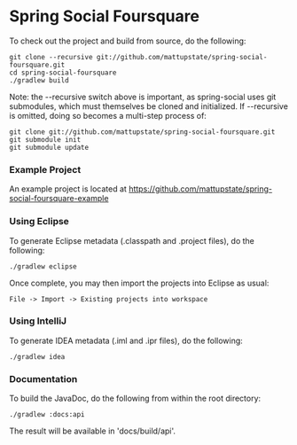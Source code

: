 # Spring Social Foursquare

To check out the project and build from source, do the following:

    git clone --recursive git://github.com/mattupstate/spring-social-foursquare.git
    cd spring-social-foursquare
    ./gradlew build

Note: the --recursive switch above is important, as spring-social uses git submodules, which must themselves be cloned and initialized. If --recursive is omitted, doing so becomes a multi-step process of: 

    git clone git://github.com/mattupstate/spring-social-foursquare.git
    git submodule init
    git submodule update

### Example Project

An example project is located at https://github.com/mattupstate/spring-social-foursquare-example

### Using Eclipse

To generate Eclipse metadata (.classpath and .project files), do the following:

    ./gradlew eclipse

Once complete, you may then import the projects into Eclipse as usual:

    File -> Import -> Existing projects into workspace

### Using IntelliJ

To generate IDEA metadata (.iml and .ipr files), do the following:

    ./gradlew idea

### Documentation

To build the JavaDoc, do the following from within the root directory:

    ./gradlew :docs:api

The result will be available in 'docs/build/api'.
